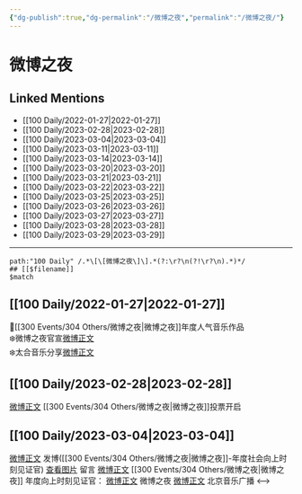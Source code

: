 ```yaml
---
{"dg-publish":true,"dg-permalink":"/微博之夜","permalink":"/微博之夜/"}
---
```


# 微博之夜

## Linked Mentions
- [[100 Daily/2022-01-27\|2022-01-27]]
- [[100 Daily/2023-02-28\|2023-02-28]]
- [[100 Daily/2023-03-04\|2023-03-04]]
- [[100 Daily/2023-03-11\|2023-03-11]]
- [[100 Daily/2023-03-14\|2023-03-14]]
- [[100 Daily/2023-03-20\|2023-03-20]]
- [[100 Daily/2023-03-21\|2023-03-21]]
- [[100 Daily/2023-03-22\|2023-03-22]]
- [[100 Daily/2023-03-25\|2023-03-25]]
- [[100 Daily/2023-03-26\|2023-03-26]]
- [[100 Daily/2023-03-27\|2023-03-27]]
- [[100 Daily/2023-03-28\|2023-03-28]]
- [[100 Daily/2023-03-29\|2023-03-29]]


---

```expander
path:"100 Daily" /.*\[\[微博之夜\]\].*(?:\r?\n(?!\r?\n).*)*/
## [[$filename]]
$match
```
## [[100 Daily/2022-01-27\|2022-01-27]]
🌟[[300 Events/304 Others/微博之夜\|微博之夜]]年度人气音乐作品  
❄️微博之夜官宣[微博正文](https://m.weibo.cn/6466290670/4730293020001801)  
❄️太合音乐分享[微博正文](https://m.weibo.cn/6466290670/4730340805182549)
## [[100 Daily/2023-02-28\|2023-02-28]]
[微博正文](https://weibo.com/detail/4874156417746899) [[300 Events/304 Others/微博之夜\|微博之夜]]投票开启
## [[100 Daily/2023-03-04\|2023-03-04]]
[微博正文](https://weibo.com/1736988591/4875571344970449) 发博([[300 Events/304 Others/微博之夜\|微博之夜]]-年度社会向上时刻见证官)
[查看图片](https://wx3.sinaimg.cn/large/0088n2Pggy1hbo8bgaz5jj30yi076aan.jpg) 留言 [微博正文](https://weibo.com/1736988591/4875199494755346)
[[300 Events/304 Others/微博之夜\|微博之夜]] 年度向上时刻见证官：
[微博正文](https://weibo.com/1677969704/4875549879306455) 微博之夜
[微博正文](https://weibo.com/1910355794/4875574369322927) 北京音乐广播
<-->